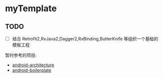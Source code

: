 # myTemplate

TODO
------

- [ ] 结合 Retrofit2,RxJava2,Dagger2,RxBinding,ButterKnife 等组织一个基础的模板工程



暂时参考的项目:
- [android-architecture](https://github.com/googlesamples/android-architecture)
- [android-boilerplate](https://github.com/ribot/android-boilerplate)









